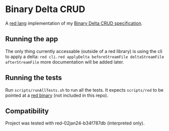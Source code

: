 # Binary Delta CRUD
A [red lang](https://www.red-lang.org/p/about.html) implementation of my [Binary Delta CRUD specification](docs/spec.md).

## Running the app
The only thing currently accessable (outside of a red library) is using the cli to apply a delta:
`red cli.red applyDelta beforeStreamFile deltaStreamFile afterStreamFile`
more documentation will be added later.

## Running the tests
Run `scripts/runAllTests.sh` to run all the tests. It expects `scripts/red` to be pointed at a [red binary](https://www.red-lang.org/p/download.html)
(not included in this repo).

## Compatibility
Project was tested with red-02jan24-b34f787db (interpreted only).
